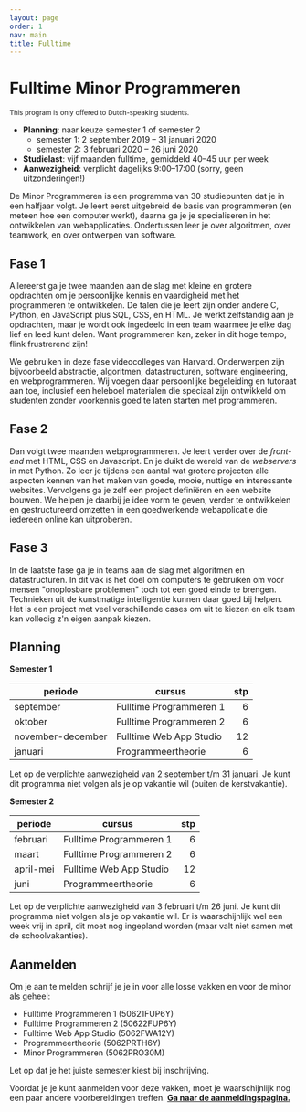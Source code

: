 ```yaml
---
layout: page
order: 1
nav: main
title: Fulltime
---
```


# Fulltime Minor Programmeren

<small>This program is only offered to Dutch-speaking students.</small>

- **Planning**: naar keuze semester 1 of semester 2
    - semester 1: 2 september 2019 – 31 januari 2020
    - semester 2: 3 februari 2020 – 26 juni 2020
- **Studielast**: vijf maanden fulltime, gemiddeld 40–45 uur per week
- **Aanwezigheid**: verplicht dagelijks 9:00–17:00 (sorry, geen uitzonderingen!)

De Minor Programmeren is een programma van 30 studiepunten dat je in een halfjaar volgt. Je leert eerst uitgebreid de basis van programmeren (en meteen hoe een computer werkt), daarna ga je je specialiseren in het ontwikkelen van webapplicaties. Ondertussen leer je over algoritmen, over teamwork, en over ontwerpen van software.

## Fase 1

Allereerst ga je twee maanden aan de slag met kleine en grotere opdrachten om je persoonlijke kennis en vaardigheid met het programmeren te ontwikkelen. De talen die je leert zijn onder andere C, Python, en JavaScript plus SQL, CSS, en HTML. Je werkt zelfstandig aan je opdrachten, maar je wordt ook ingedeeld in een team waarmee je elke dag lief en leed kunt delen. Want programmeren kan, zeker in dit hoge tempo, flink frustrerend zijn!

We gebruiken in deze fase videocolleges van Harvard. Onderwerpen zijn bijvoorbeeld abstractie, algoritmen, datastructuren, software engineering, en webprogrammeren. Wij voegen daar persoonlijke begeleiding en tutoraat aan toe, inclusief een heleboel materialen die speciaal zijn ontwikkeld om studenten zonder voorkennis goed te laten starten met programmeren.

## Fase 2

Dan volgt twee maanden webprogrammeren. Je leert verder over de *front-end* met HTML, CSS en Javascript. En je duikt de wereld van de *webservers* in met Python. Zo leer je tijdens een aantal wat grotere projecten alle aspecten kennen van het maken van goede, mooie, nuttige en interessante websites. Vervolgens ga je zelf een project definiëren en een website bouwen. We helpen je daarbij je idee vorm te geven, verder te ontwikkelen en gestructureerd omzetten in een goedwerkende webapplicatie die iedereen online kan uitproberen.

## Fase 3

In de laatste fase ga je in teams aan de slag met algoritmen en datastructuren. In dit vak is het doel om computers te gebruiken om voor mensen "onoplosbare problemen" toch tot een goed einde te brengen. Technieken uit de kunstmatige intelligentie kunnen daar goed bij helpen. Het is een project met veel verschillende cases om uit te kiezen en elk team kan volledig z'n eigen aanpak kiezen.


## Planning

**Semester 1**

| periode           | cursus                  | stp  |
| ----------------- | ----------------------- | ---: |
| september         | Fulltime Programmeren 1 | 6    |
| oktober           | Fulltime Programmeren 2 | 6    |
| november-december | Fulltime Web App Studio | 12   |
| januari           | Programmeertheorie      | 6    |

Let op de verplichte aanwezigheid van 2 september t/m 31 januari. Je kunt dit programma niet volgen als je op vakantie wil (buiten de kerstvakantie).

**Semester 2**

| periode           | cursus                  | stp  |
| ----------------- | ----------------------- | ---: |
| februari          | Fulltime Programmeren 1 | 6    |
| maart             | Fulltime Programmeren 2 | 6    |
| april-mei         | Fulltime Web App Studio | 12   |
| juni              | Programmeertheorie      | 6    |

Let op de verplichte aanwezigheid van 3 februari t/m 26 juni. Je kunt dit programma niet volgen als je op vakantie wil. Er is waarschijnlijk wel een week vrij in april, dit moet nog ingepland worden (maar valt niet samen met de schoolvakanties).

## Aanmelden

Om je aan te melden schrijf je je in voor alle losse vakken en voor de minor als geheel:

- Fulltime Programmeren 1 (50621FUP6Y)
- Fulltime Programmeren 2 (50622FUP6Y)
- Fulltime Web App Studio (5062FWA12Y)
- Programmeertheorie (5062PRTH6Y)
- Minor Programmeren (5062PRO30M)

Let op dat je het juiste semester kiest bij inschrijving.

Voordat je je kunt aanmelden voor deze vakken, moet je waarschijnlijk nog een paar andere voorbereidingen treffen. **[Ga naar de aanmeldingspagina.](/aanmelden)**
